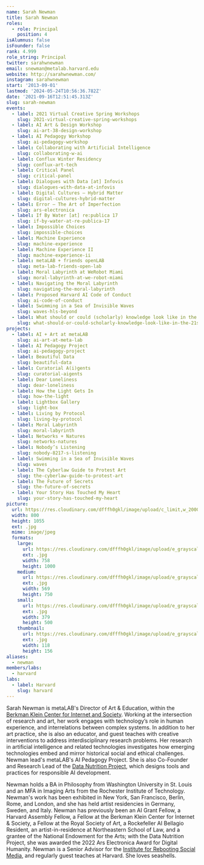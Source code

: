 ```yaml
---
name: Sarah Newman
title: Sarah Newman
roles:
  - role: Principal
    position: 4
isAlumnus: false
isFounder: false
rank: 4.999
role_string: Principal
twitter: sarahwnewman
email: snewman@metalab.harvard.edu
website: http://sarahwnewman.com/
instagram: sarahwnewman
start: '2013-09-01'
lastmod: '2024-05-24T10:56:36.782Z'
date: '2021-09-16T12:51:45.313Z'
slug: sarah-newman
events:
  - label: 2021 Virtual Creative Spring Workshops
    slug: 2021-virtual-creative-spring-workshops
  - label: AI Art & Design Workshop
    slug: ai-art-38-design-workshop
  - label: AI Pedagogy Workshop
    slug: ai-pedagogy-workshop
  - label: Collaborating with Artificial Intelligence
    slug: collaborating-w-ai
  - label: Conflux Winter Residency
    slug: conflux-art-tech
  - label: Critical Panel
    slug: critical-panel
  - label: Dialogues with Data [at] Infovis
    slug: dialogues-with-data-at-infovis
  - label: Digital Cultures – Hybrid Matter
    slug: digital-cultures-hybrid-matter
  - label: Error – The Art of Imperfection
    slug: ars-electronica
  - label: If By Water [at] re:publica 17
    slug: if-by-water-at-re-publica-17
  - label: Impossible Choices
    slug: impossible-choices
  - label: Machine Experience
    slug: machine-experience
  - label: Machine Experience II
    slug: machine-experience-ii
  - label: metaLAB + friends openLAB
    slug: meta-lab-friends-open-lab
  - label: Moral Labyrinth at WeRobot Miami
    slug: moral-labyrinth-at-we-robot-miami
  - label: Navigating the Moral Labyrinth
    slug: navigating-the-moral-labyrinth
  - label: Proposed Harvard AI Code of Conduct
    slug: ai-code-of-conduct
  - label: Swimming in a Sea of Invisible Waves
    slug: waves-hls-beyond
  - label: What should or could (scholarly) knowledge look like in the 21st century?
    slug: what-should-or-could-scholarly-knowledge-look-like-in-the-21st-century
projects:
  - label: AI + Art at metaLAB
    slug: ai-art-at-meta-lab
  - label: AI Pedagogy Project
    slug: ai-pedagogy-project
  - label: Beautiful Data
    slug: beautiful-data
  - label: Curatorial A(i)gents
    slug: curatorial-aigents
  - label: Dear Loneliness
    slug: dear-loneliness
  - label: How the Light Gets In
    slug: how-the-light
  - label: Lightbox Gallery
    slug: light-box
  - label: Living by Protocol
    slug: living-by-protocol
  - label: Moral Labyrinth
    slug: moral-labyrinth
  - label: Networks + Natures
    slug: networks-natures
  - label: Nobody’s Listening
    slug: nobody-8217-s-listening
  - label: Swimming in a Sea of Invisible Waves
    slug: waves
  - label: The Cyberlaw Guide to Protest Art
    slug: the-cyberlaw-guide-to-protest-art
  - label: The Future of Secrets
    slug: the-future-of-secrets
  - label: Your Story Has Touched My Heart
    slug: your-story-has-touched-my-heart
picture:
  url: https://res.cloudinary.com/dfffh0gkl/image/upload/c_limit,w_2000,h_2000/e_grayscale/v1629122129/newman_268d9cfd9e.jpg
  width: 800
  height: 1055
  ext: .jpg
  mime: image/jpeg
  formats:
    large:
      url: https://res.cloudinary.com/dfffh0gkl/image/upload/e_grayscale/v1629122131/large_newman_268d9cfd9e.jpg
      ext: .jpg
      width: 758
      height: 1000
    medium:
      url: https://res.cloudinary.com/dfffh0gkl/image/upload/e_grayscale/v1629122131/medium_newman_268d9cfd9e.jpg
      ext: .jpg
      width: 569
      height: 750
    small:
      url: https://res.cloudinary.com/dfffh0gkl/image/upload/e_grayscale/v1629122131/small_newman_268d9cfd9e.jpg
      ext: .jpg
      width: 379
      height: 500
    thumbnail:
      url: https://res.cloudinary.com/dfffh0gkl/image/upload/e_grayscale/v1629122130/thumbnail_newman_268d9cfd9e.jpg
      ext: .jpg
      width: 118
      height: 156
aliases:
  - newman
members/labs:
  - harvard
labs:
  - label: Harvard
    slug: harvard
---
```

Sarah Newman is metaLAB's Director of Art & Education, within the [Berkman Klein Center for Internet and Society](https://cyber.harvard.edu/). Working at the intersection of research and art, her work engages with technology’s role in human experience, and interrelations between complex systems. In addition to her art practice, she is also an educator, and guest teaches with creative interventions to address interdisciplinary research problems. Her research in artificial intelligence and related technologies investigates how emerging technologies embed and mirror historical social and ethical challenges. Newman lead's metaLAB's AI Pedagogy Project. She is also Co-Founder and Research Lead of the [Data Nutrition Project](https://datanutrition.org/), which designs tools and practices for responsible AI development. 

Newman holds a BA in Philosophy from Washington University in St. Louis and an MFA in Imaging Arts from the Rochester Institute of Technology. Newman's work has been exhibited in New York, San Francisco, Berlin, Rome, and London, and she has held artist residencies in Germany, Sweden, and Italy.  Newman has previously been an AI Grant Fellow, a Harvard Assembly Fellow, a Fellow at the Berkman Klein Center for Internet & Society, a Fellow at the Royal Society of Art, a Rockefeller AI Bellagio Resident, an artist-in-residence at Northeastern School of Law, and a grantee of the National Endowment for the Arts; with the Data Nutrition Project, she was awarded the 2022 Ars Electronica Award for Digital Humanity. Newman is a Senior Advisor for the [Institute for Rebooting Social Media](https://rebootingsocialmedia.org/), and regularly guest teaches at Harvard. She loves seashells.
